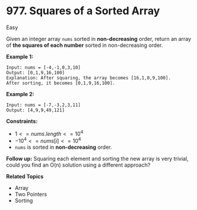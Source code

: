 # 977. Squares of a Sorted Array

Easy

Given an integer array `nums` sorted in **non-decreasing** order, return an array of **the squares of each number** sorted in non-decreasing order.

 

**Example 1:**
```
Input: nums = [-4,-1,0,3,10]
Output: [0,1,9,16,100]
Explanation: After squaring, the array becomes [16,1,0,9,100].
After sorting, it becomes [0,1,9,16,100].
```
**Example 2:**
```
Input: nums = [-7,-3,2,3,11]
Output: [4,9,9,49,121]
``` 

**Constraints:**

- $1 <= nums.length <= 10^4$
- $-10^4 <= nums[i] <= 10^4$
- `nums` is sorted in **non-decreasing** order.

**Follow up:** Squaring each element and sorting the new array is very trivial, could you find an O(n) solution using a different approach?

**Related Topics**
- Array
- Two Pointers
- Sorting